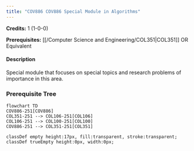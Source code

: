 ```yaml
---
title: "COV886 COV886 Special Module in Algorithms"
---
```

**Credits:** 1 (1-0-0)

**Prerequisites:** [[/Computer Science and Engineering/COL351|COL351]] OR Equivalent

#### Description
Special module that focuses on special topics and research problems of importance in this area.

### Prerequisite Tree

```mermaid
flowchart TD
COV886-251[COV886]
COL351-251 --> COL106-251[COL106]
COL106-251 --> COL100-251[COL100]
COV886-251 --> COL351-251[COL351]

classDef empty height:17px, fill:transparent, stroke:transparent;
classDef trueEmpty height:0px, width:0px;
```